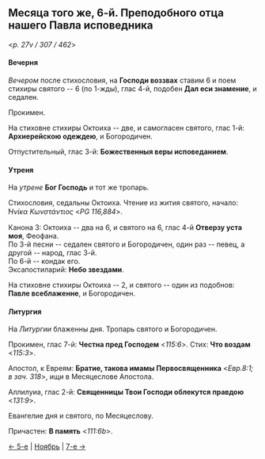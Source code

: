 
## Месяца того же, 6-й. Преподобного отца нашего Павла исповедника

<*p. 27v / 307 / 462*>

#### Вечерня

*Вечером* после стихословия, на **Господи воззвах** ставим 6 и поем стихиры святого -- 6 (по 1-жды), 
глас 4-й, подобен **Дал еси знамение**, и седален. 

Прокимен. 

На стиховне стихиры Октоиха -- две, и самогласен святого, глас 1-й: **Архиерейскою одеждею**, 
и Богородичен.

Отпустительный, глас 3-й: **Божественныя веры исповеданием**. 

#### Утреня

На *утрене* **Бог Господь** и тот же тропарь. 

Стихословия, седальны Октоиха. 
Чтение из жития святого, начало: *̔Ηνίκα Κωνστάντιος* <*PG 116,884*>.   

Канона 3: Октоиха -- два на 6, и святого на 6, глас 4-й **Отверзу уста моя**, Феофана.  
По 3-й песни -- седален святого и Богородичен, один раз -- певец, а другой -- народ, глас 3-й.     
По 6-й -- кондак его.  
Эксапостиларий: **Небо звездами**.

На стиховне стихиры Октоиха -- 2, и святого -- один из подобнов: **Павле всеблаженне**, и Богородичен. 

#### Литургия

На *Литургии* блаженны дня. 
Тропарь святого и Богородичен. 

Прокимен, глас 7-й: **Честна пред Господем** <*115:6*>. 
Стих: **Что воздам** <*115:3*>.

Апостол, к Евреям: **Братие, такова имамы Первосвященника** <*Евр.8:1; в зач. 318*>, ищи в Месяцеслове Апостола. 

Аллилуиа, глас 2-й: **Священницы Твои Господи облекутся правдою** <*131:9*>. 

Евангелие дня и святого, по Месяцеслову. 

Причастен: **В память** <*111:6b*>. 

[← 5-е](11_05_EUR.ru.md) | [Ноябрь](README.md#6-й) | [7-е →](11_07_EUR.ru.md)
